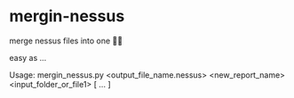 # mergin-nessus
merge nessus files into one 🙏🏻

easy as ...

Usage: mergin_nessus.py <output_file_name.nessus> <new_report_name> <input_folder_or_file1> [<file2> ... <fileN>]
